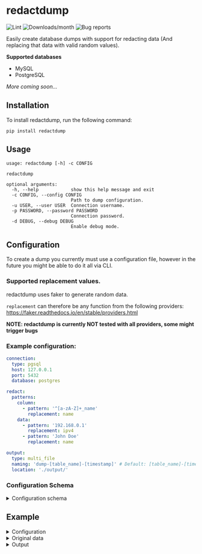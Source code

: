 # redactdump

![Lint](https://github.com/math280h/redactdump/actions/workflows/type-lint.yaml/badge.svg)
![Downloads/month](https://img.shields.io/pypi/dm/redactdump)
![Bug reports](https://img.shields.io/github/issues-search/math280h/redactdump?label=Open%20bug%20reports&query=label%3Abug)

Easily create database dumps with support for redacting data (And replacing that data with valid random values).

**Supported databases**
* MySQL
* PostgreSQL

_More coming soon..._

## Installation

To install redactdump, run the following command:
````shell
pip install redactdump
````

## Usage

```shell
usage: redactdump [-h] -c CONFIG

redactdump

optional arguments:
  -h, --help            show this help message and exit
  -c CONFIG, --config CONFIG
                        Path to dump configuration.
  -u USER, --user USER  Connection username.
  -p PASSWORD, --password PASSWORD
                        Connection password.
  -d DEBUG, --debug DEBUG
                        Enable debug mode.
```

## Configuration

To create a dump you currently must use a configuration file, however in the future you might be able to do it all via CLI.

### Supported replacement values.

redactdump uses faker to generate random data.

`replacement` can therefore be any function from the following providers:
https://faker.readthedocs.io/en/stable/providers.html

**NOTE: redactdump is currently NOT tested with all providers, some might trigger bugs**

### Example configuration:
````yaml
connection:
  type: pgsql
  host: 127.0.0.1
  port: 5432
  database: postgres

redact:
  patterns:
    column:
      - pattern: '^[a-zA-Z]+_name'
        replacement: name
    data:
      - pattern: '192.168.0.1'
        replacement: ipv4
      - pattern: 'John Doe'
        replacement: name

output:
  type: multi_file
  naming: 'dump-[table_name]-[timestamp]' # Default: [table_name]-[timestamp]
  location: './output/'
````

### Configuration Schema
<details>
<summary>Configuration schema</summary>

```python
Schema({
    "connection": {
        "type": str,
        "host": str,
        "port": int,
        "database": str,
        Optional("username"): str,
        Optional("password"): str,
    },
    "redact": {
        Optional("columns"): {
            str: [
                {
                    "name": str,
                    "replacement": lambda r: True
                    if r is None or type(r) is str
                    else False,
                }
            ]
        },
        Optional("patterns"): {
            Optional("column"): [
                {
                    "pattern": str,
                    "replacement": lambda r: True
                    if r is None or type(r) is str
                    else False,
                }
            ],
            Optional("data"): [
                {
                    "pattern": str,
                    "replacement": lambda r: True
                    if r is None or type(r) is str
                    else False,
                }
            ],
        },
    },
    "output": {
        "type": lambda t: True if t in ["file", "multi_file"] else False,
        "location": str,
        Optional("naming"): str,
    },
})
```

</details>

## Example

<details>
<summary>Configuration</summary>

```yaml
connection:
  type: pgsql
  host: 127.0.0.1
  port: 5432
  database: postgres

redact:
  patterns:
    column:
      - pattern: '^new_'
        replacement: name
    data:
      - pattern: '6'
        replacement: random_int

output:
  type: multi_file
  naming: 'dump-[table_name]-[timestamp]' # Default: [table_name]-[timestamp]
  location: './output/'
```

</details>
<details>
<summary>Original data</summary>

_(column_1, new_column)_

```text
6,"""John Doe"""
6,"John Doe"
6,"John Doe"
6,John Doe
1,\John Doe
1,--John Doe
12312, John Doe
99,!John Doe
99,(John Doe)
```

</details>
<details>
<summary>Output</summary>

```sql
INSERT INTO table_name VALUES (890, 'Yolanda Mcdonald');
INSERT INTO table_name VALUES (1982, 'Stephen Lewis');
INSERT INTO table_name VALUES (2952, 'Janet Woodward');
INSERT INTO table_name VALUES (9307, 'Joshua Price');
INSERT INTO table_name VALUES (1, 'Tina Morrison');
INSERT INTO table_name VALUES (1, 'Juan Mejia');
INSERT INTO table_name VALUES (12312, 'Michael Thornton');
INSERT INTO table_name VALUES (99, 'Adrian White');
INSERT INTO table_name VALUES (99, 'Robin Jefferson');
```

</details>

